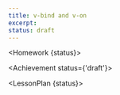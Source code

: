 ```yaml
---
title: v-bind and v-on
excerpt:
status: draft
---
```

<script>
	import Homework from "$lib/components/Homework.svelte";
	import LessonPlan from "$lib/components/LessonPlan.svelte";
	import LabTime from "$lib/components/LabTime.svelte";
	import Achievement from "$lib/components/Achievement.svelte";
</script>

<Homework {status}>

</Homework>

<Achievement status={'draft'}>

</Achievement>

<LessonPlan {status}>

</LessonPlan>

